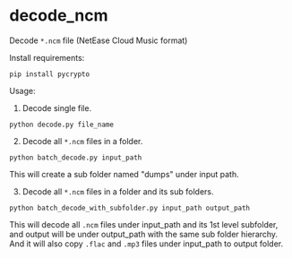 # decode_ncm

Decode `*.ncm` file (NetEase Cloud Music format)

Install requirements:
```
pip install pycrypto
```

Usage:

1) Decode single file.

```
python decode.py file_name
```


2) Decode all `*.ncm` files in a folder.
```
python batch_decode.py input_path
```

This will create a sub folder named "dumps" under input path.


3) Decode all `*.ncm` files in a folder and its sub folders.

```
python batch_decode_with_subfolder.py input_path output_path
```

This will decode all `.ncm` files under input_path and its 1st level subfolder, and output will be under output_path with the same sub folder hierarchy. And it will also copy `.flac` and `.mp3` files under input_path to output folder.

